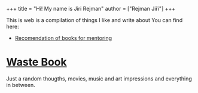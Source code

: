 +++
title = "Hi! My name is Jiri Rejman"
author = ["Rejman Jiří"]
+++

This is web is a compilation of things I like and write about You can find here:

- [Recomendation of books for mentoring](/articles/reading)
#  [Waste Book](/waste-book)
Just a random thougths, movies, music and art impressions and everything in between.
